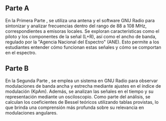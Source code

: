 
## Parte A
En la Primera Parte , se utiliza una antena y el software GNU Radio para sintonizar y analizar frecuencias dentro del rango de 88 a 108 MHz, correspondientes a emisoras locales. Se exploran características como el piloto y los componentes de la señal (L+R), así como el ancho de banda, regulado por la "Agencia Nacional del Espectro" (ANE). Esto permite a los estudiantes entender cómo funcionan estas señales y cómo se comportan en el espectro.
## Parte B
En la Segunda Parte , se emplea un sistema en GNU Radio para observar modulaciones de banda ancha y estrecha mediante ajustes en el índice de modulación (KpAm). Además, se analizan las señales en el tiempo y su representación mediante un osciloscopio. Como parte del análisis, se calculan los coeficientes de Bessel teóricos utilizando tablas provistas, lo que brinda una comprensión más profunda sobre su relevancia en modulaciones angulares.
